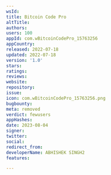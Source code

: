 ```yaml
---
wsId: 
title: Bitcoin Code Pro
altTitle: 
authors: 
users: 100
appId: com.wBitcoinCodePro_15763256
appCountry: 
released: 2022-07-18
updated: 2022-07-18
version: '1.0'
stars: 
ratings: 
reviews: 
website: 
repository: 
issue: 
icon: com.wBitcoinCodePro_15763256.png
bugbounty: 
meta: removed
verdict: fewusers
appHashes: 
date: 2023-08-04
signer: 
twitter: 
social: 
redirect_from: 
developerName: ABHISHEK SINGH2
features: 

---
```


